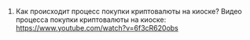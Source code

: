 1. Как происходит процесс покупки криптовалюты на киоске?
Видео процесса покупки криптовалюты на киоске: https://www.youtube.com/watch?v=6f3cR620obs
